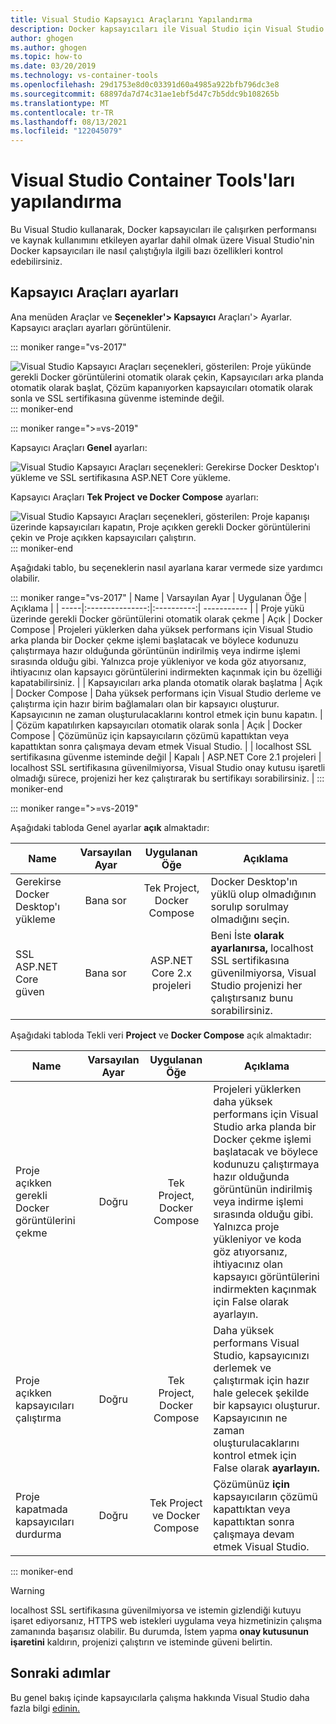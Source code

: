 ```yaml
---
title: Visual Studio Kapsayıcı Araçlarını Yapılandırma
description: Docker kapsayıcıları ile Visual Studio için Visual Studio araçları yapılandırma.
author: ghogen
ms.author: ghogen
ms.topic: how-to
ms.date: 03/20/2019
ms.technology: vs-container-tools
ms.openlocfilehash: 29d1753e8d0c03391d60a4985a922bfb796dc3e8
ms.sourcegitcommit: 68897da7d74c31ae1ebf5d47c7b5ddc9b108265b
ms.translationtype: MT
ms.contentlocale: tr-TR
ms.lasthandoff: 08/13/2021
ms.locfileid: "122045079"
---
```

# <a name="how-to-configure-visual-studio-container-tools"></a>Visual Studio Container Tools'ları yapılandırma

Bu Visual Studio kullanarak, Docker kapsayıcıları ile çalışırken performansı ve kaynak kullanımını etkileyen ayarlar dahil olmak üzere Visual Studio'nin Docker kapsayıcıları ile nasıl çalıştığıyla ilgili bazı özellikleri kontrol edebilirsiniz.

## <a name="container-tools-settings"></a>Kapsayıcı Araçları ayarları

Ana menüden Araçlar ve **Seçenekler'> Kapsayıcı** Araçları'> Ayarlar.  Kapsayıcı araçları ayarları görüntülenir.

::: moniker range="vs-2017"

![Visual Studio Kapsayıcı Araçları seçenekleri, gösterilen: Proje yükünde gerekli Docker görüntülerini otomatik olarak çekin, Kapsayıcıları arka planda otomatik olarak başlat, Çözüm kapanıyorken kapsayıcıları otomatik olarak sonla ve SSL sertifikasına güvenme isteminde değil.](./media/overview/visual-studio-docker-tools-options.png)
::: moniker-end

::: moniker range=">=vs-2019"

Kapsayıcı Araçları **Genel** ayarları:

![Visual Studio Kapsayıcı Araçları seçenekleri: Gerekirse Docker Desktop'ı yükleme ve SSL sertifikasına ASP.NET Core yükleme.](./media/configure-container-tools/tools-options-1.png)

Kapsayıcı Araçları **Tek Project** **ve Docker Compose** ayarları:

![Visual Studio Kapsayıcı Araçları seçenekleri, gösterilen: Proje kapanışı üzerinde kapsayıcıları kapatın, Proje açıkken gerekli Docker görüntülerini çekin ve Proje açıkken kapsayıcıları çalıştırın.](./media/configure-container-tools/tools-options-2.png)
::: moniker-end

Aşağıdaki tablo, bu seçeneklerin nasıl ayarlana karar vermede size yardımcı olabilir.

::: moniker range="vs-2017"
| Name | Varsayılan Ayar | Uygulanan Öğe | Açıklama |
| -----|:---------------:|:----------:| ----------- |
| Proje yükü üzerinde gerekli Docker görüntülerini otomatik olarak çekme | Açık | Docker Compose | Projeleri yüklerken daha yüksek performans için Visual Studio arka planda bir Docker çekme işlemi başlatacak ve böylece kodunuzu çalıştırmaya hazır olduğunda görüntünün indirilmiş veya indirme işlemi sırasında olduğu gibi. Yalnızca proje yükleniyor ve koda göz atıyorsanız, ihtiyacınız olan kapsayıcı görüntülerini indirmekten kaçınmak için bu özelliği kapatabilirsiniz. |
| Kapsayıcıları arka planda otomatik olarak başlatma | Açık | Docker Compose | Daha yüksek performans için Visual Studio derleme ve çalıştırma için hazır birim bağlamaları olan bir kapsayıcı oluşturur. Kapsayıcının ne zaman oluşturulacaklarını kontrol etmek için bunu kapatın. |
| Çözüm kapatılırken kapsayıcıları otomatik olarak sonla | Açık | Docker Compose | Çözümünüz için kapsayıcıların çözümü kapattıktan veya kapattıktan sonra çalışmaya devam etmek Visual Studio. |
| localhost SSL sertifikasına güvenme isteminde değil | Kapalı | ASP.NET Core 2.1 projeleri | localhost SSL sertifikasına güvenilmiyorsa, Visual Studio onay kutusu işaretli olmadığı sürece, projenizi her kez çalıştırarak bu sertifikayı sorabilirsiniz. |
::: moniker-end

::: moniker range=">=vs-2019"

Aşağıdaki tabloda Genel ayarlar **açık** almaktadır:

| Name | Varsayılan Ayar | Uygulanan Öğe | Açıklama |
| -----|:---------------:|:----------:| ----------- |
| Gerekirse Docker Desktop'ı yükleme | Bana sor | Tek Project, Docker Compose | Docker Desktop'ın yüklü olup olmadığının sorulıp sorulmay olmadığını seçin. |
| SSL ASP.NET Core güven | Bana sor | ASP.NET Core 2.x projeleri | Beni İste **olarak ayarlanırsa,** localhost SSL sertifikasına güvenilmiyorsa, Visual Studio projenizi her çalıştırsanız bunu sorabilirsiniz. |

Aşağıdaki tabloda Tekli veri **Project** ve **Docker Compose** açık almaktadır:

| Name | Varsayılan Ayar | Uygulanan Öğe | Açıklama |
| -----|:---------------:|:----------:| ----------- |
| Proje açıkken gerekli Docker görüntülerini çekme | Doğru | Tek Project, Docker Compose | Projeleri yüklerken daha yüksek performans için Visual Studio arka planda bir Docker çekme işlemi başlatacak ve böylece kodunuzu çalıştırmaya hazır olduğunda görüntünün indirilmiş veya indirme işlemi sırasında olduğu gibi. Yalnızca proje yükleniyor ve koda göz atıyorsanız, ihtiyacınız olan kapsayıcı görüntülerini indirmekten kaçınmak için False olarak ayarlayın.  |
| Proje açıkken kapsayıcıları çalıştırma | Doğru | Tek Project, Docker Compose | Daha yüksek performans Visual Studio, kapsayıcınızı derlemek ve çalıştırmak için hazır hale gelecek şekilde bir kapsayıcı oluşturur. Kapsayıcının ne zaman oluşturulacaklarını kontrol etmek için False olarak **ayarlayın.** |
| Proje kapatmada kapsayıcıları durdurma | Doğru | Tek Project ve Docker Compose | Çözümünüz **için** kapsayıcıların çözümü kapattıktan veya kapattıktan sonra çalışmaya devam etmek Visual Studio. |

::: moniker-end
> [!WARNING]
> localhost SSL sertifikasına güvenilmiyorsa ve istemin gizlendiği kutuyu işaret ediyorsanız, HTTPS web istekleri uygulama veya hizmetinizin çalışma zamanında başarısız olabilir. Bu durumda, İstem yapma **onay kutusunun işaretini** kaldırın, projenizi çalıştırın ve isteminde güveni belirtin.

## <a name="next-steps"></a>Sonraki adımlar

Bu genel bakış içinde kapsayıcılarla çalışma hakkında Visual Studio daha fazla bilgi [edinin.](overview.md)